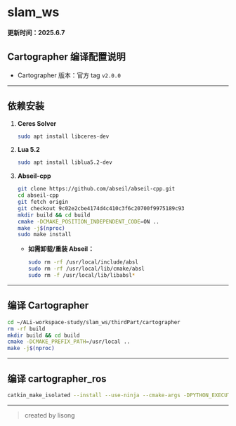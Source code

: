 # slam_ws

**更新时间：2025.6.7**

## Cartographer 编译配置说明

- Cartographer 版本：官方 tag `v2.0.0`

---

## 依赖安装

1. **Ceres Solver**
   ```bash
   sudo apt install libceres-dev
   ```

2. **Lua 5.2**
   ```bash
   sudo apt install liblua5.2-dev
   ```

3. **Abseil-cpp**
   ```bash
   git clone https://github.com/abseil/abseil-cpp.git
   cd abseil-cpp
   git fetch origin
   git checkout 9c02e2cbe4174d4c410c3f6c20700f9975189c93
   mkdir build && cd build
   cmake -DCMAKE_POSITION_INDEPENDENT_CODE=ON ..
   make -j$(nproc)
   sudo make install
   ```
   - **如需卸载/重装 Abseil：**
     ```bash
     sudo rm -rf /usr/local/include/absl
     sudo rm -rf /usr/local/lib/cmake/absl
     sudo rm -f /usr/local/lib/libabsl*
     ```

---

## 编译 Cartographer

```bash
cd ~/ALi-workspace-study/slam_ws/thirdPart/cartographer
rm -rf build
mkdir build && cd build
cmake -DCMAKE_PREFIX_PATH=/usr/local ..
make -j$(nproc)
```

---

## 编译 cartographer_ros

```bash
catkin_make_isolated --install --use-ninja --cmake-args -DPYTHON_EXECUTABLE=$(which python3)
```

---

> created by lisong